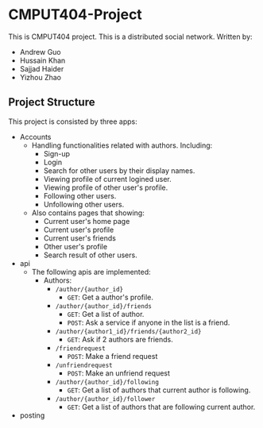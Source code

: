 # CMPUT404-Project
This is CMPUT404 project. This is a distributed social network. Written by:
- Andrew Guo
- Hussain Khan
- Sajjad Haider
- Yizhou Zhao
## Project Structure
This project is consisted by three apps:
- Accounts
    - Handling functionalities related with authors. Including:
        - Sign-up
        - Login
        - Search for other users by their display names.
        - Viewing profile of current logined user.
        - Viewing profile of other user's profile.
        - Following other users.
        - Unfollowing other users.
    - Also contains pages that showing:
        - Current user's home page
        - Current user's profile
        - Current user's friends
        - Other user's profile
        - Search result of other users.
- api
    - The following apis are implemented:
        - Authors:
            - `/author/{author_id}`
                - `GET`: Get a author's profile.
            - `/author/{author_id}/friends`
                - `GET`: Get a list of author.
                - `POST`: Ask a service if anyone in the list is a friend.
            - `/author/{author1_id}/friends/{author2_id}`
                - `GET`: Ask if 2 authors are friends.
            - `/friendrequest`
                - `POST`: Make a friend request
            - `/unfriendrequest`
                - `POST`: Make an unfriend request
            - `/author/{author_id}/following`
                - `GET`: Get a list of authors that current author is following.
            - `/author/{author_id}/follower`
                - `GET`: Get a list of authors that are following current author.
- posting